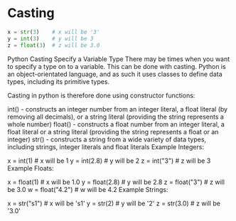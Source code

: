 # Casting
```py
x = str(3)    # x will be '3'
y = int(3)    # y will be 3
z = float(3)  # z will be 3.0
```
Python Casting
Specify a Variable Type
There may be times when you want to specify a type on to a variable. This can be done with casting. Python is an object-orientated language, and as such it uses classes to define data types, including its primitive types.

Casting in python is therefore done using constructor functions:

int() - constructs an integer number from an integer literal, a float literal (by removing all decimals), or a string literal (providing the string represents a whole number)
float() - constructs a float number from an integer literal, a float literal or a string literal (providing the string represents a float or an integer)
str() - constructs a string from a wide variety of data types, including strings, integer literals and float literals
Example
Integers:

x = int(1)   # x will be 1
y = int(2.8) # y will be 2
z = int("3") # z will be 3
Example
Floats:

x = float(1)     # x will be 1.0
y = float(2.8)   # y will be 2.8
z = float("3")   # z will be 3.0
w = float("4.2") # w will be 4.2
Example
Strings:

x = str("s1") # x will be 's1'
y = str(2)    # y will be '2'
z = str(3.0)  # z will be '3.0'
